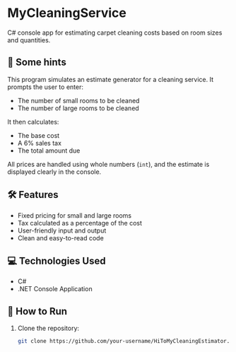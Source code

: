 # MyCleaningService
C# console app for estimating carpet cleaning costs based on room sizes and quantities.

## 🧹 Some hints

This program simulates an estimate generator for a cleaning service. It prompts the user to enter:
- The number of small rooms to be cleaned
- The number of large rooms to be cleaned

It then calculates:
- The base cost
- A 6% sales tax
- The total amount due

All prices are handled using whole numbers (`int`), and the estimate is displayed clearly in the console.

## 🛠 Features

- Fixed pricing for small and large rooms
- Tax calculated as a percentage of the cost
- User-friendly input and output
- Clean and easy-to-read code

## 💻 Technologies Used

- C#
- .NET Console Application

## 🚀 How to Run

1. Clone the repository:
   ```bash
   git clone https://github.com/your-username/HiToMyCleaningEstimator.git
